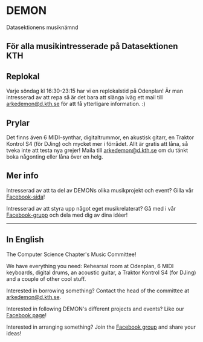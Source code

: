 # DEMON

Datasektionens musiknämnd

## För alla musikintresserade på Datasektionen KTH

## Replokal

Varje söndag kl 16:30-23:15 har vi en replokalstid på Odenplan! Är man intresserad av att repa så är det bara att slänga iväg ett mail till [arkedemon@d.kth.se](mailto:arkedemon@d.kth.se) för att få ytterligare information. :)

## Prylar

Det finns även 6 MIDI-synthar, digitaltrummor, en akustisk gitarr, en Traktor Kontrol S4 (för DJing) och mycket mer i förrådet. Allt är gratis att låna, så tveka inte att testa nya grejer! Maila till [arkedemon@d.kth.se](mailto:arkedemon@d.kth.se) om du tänkt boka någonting eller låna över en helg.

## Mer info
Intresserad av att ta del av DEMONs olika musikprojekt och event? Gilla vår [Facebook-sida](https://www.facebook.com/demonkth/)!

Intresserad av att styra upp något eget musikrelaterat? Gå med i vår [Facebook-grupp](https://www.facebook.com/groups/484216868290055/) och dela med dig av dina idéer!

---

## In English

The Computer Science Chapter's Music Committee!

We have everything you need: Rehearsal room at Odenplan, 6 MIDI keyboards, digital drums, an acoustic guitar, a Traktor Kontrol S4 (for DJing) and a couple of other cool stuff.

Interested in borrowing something? Contact the head of the committee at [arkedemon@d.kth.se](mailto:arkedemon@d.kth.se).

Interested in following DEMON's different projects and events? Like our [Facebook page](https://www.facebook.com/demonkth/)! 

Interested in arranging something? Join the [Facebook group](https://www.facebook.com/groups/484216868290055/) and share your ideas!
